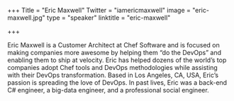 +++
Title = "Eric Maxwell"
Twitter = "iamericmaxwell"
image = "eric-maxwell.jpg"
type = "speaker"
linktitle = "eric-maxwell"

+++

Eric Maxwell is a Customer Architect at Chef Software and is focused on making companies more awesome by helping them “do the DevOps” and enabling them to ship at velocity. Eric has helped dozens of the world’s top companies adopt Chef tools and DevOps methodologies while assisting with their DevOps transformation. Based in Los Angeles, CA, USA, Eric’s passion is spreading the love of DevOps. In past lives, Eric was a back-end C# engineer, a big-data engineer, and a professional social engineer.
